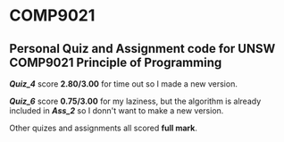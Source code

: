 # COMP9021
## Personal Quiz and Assignment code for UNSW COMP9021 Principle of Programming

___Quiz_4___ score __2.80/3.00__ for time out so I made a new version.

___Quiz_6___ score __0.75/3.00__ for my laziness, but the algorithm is already included in ___Ass_2___ so I donn't want to make a new version.

Other quizes and assignments all scored __full mark__.
